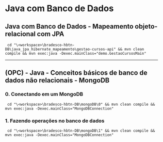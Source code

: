 # Java com Banco de Dados


## Java com Banco de Dados - Mapeamento objeto-relacional com JPA
`
cd "\<workspace>\bradesco-hbtn-DB\java_jpa_hibernate_mapeamento\gestao-cursos-api" && mvn clean compile && mvn exec:java -Dexec.mainClass="demo.GestaoCursosMain"`



***********

## (OPC) - Java - Conceitos básicos de banco de dados não relacionais - MongoDB

### 0. Conectando em um MongoDB
`
cd "\<workspace>\bradesco-hbtn-DB\mongoDB\0" && mvn clean compile && mvn exec:java -Dexec.mainClass="MongoDBConnection"`

### 1. Fazendo operações no banco de dados
`
cd "\<workspace>\bradesco-hbtn-DB\mongoDB\1" && mvn clean compile && mvn exec:java -Dexec.mainClass="MongoDBConnection"`
